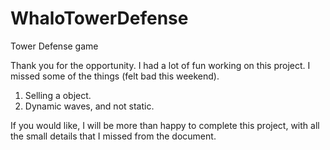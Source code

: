 # WhaloTowerDefense
Tower Defense game

Thank you for the opportunity. I had a lot of fun working on this project.
I missed some of the things (felt bad this weekend).

1) Selling a object.
2) Dynamic waves, and not static.

If you would like, I will be more than happy to complete this project, with all the small details that I missed from the document.
